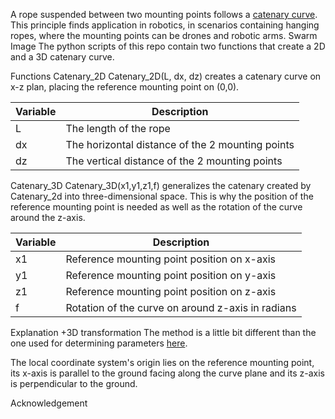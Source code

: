 A rope suspended between two mounting points follows a [catenary curve](https://en.wikipedia.org/wiki/Catenary). This principle finds application in robotics, in scenarios containing hanging ropes, where the mounting points can be drones and robotic arms.
Swarm Image
The python scripts of this repo contain two functions that create a 2D and a 3D catenary curve.

Functions
Catenary_2D
Catenary_2D(L, dx, dz) creates a catenary curve on x-z plan, placing the reference mounting point on (0,0).

| Variable | Description |
| --- | --- |
| L | The length of the rope |
| dx | The horizontal distance of the 2 mounting points |
| dz | The vertical distance of the 2 mounting points |

Catenary_3D
Catenary_3D(x1,y1,z1,f) generalizes the catenary created by Catenary_2d into three-dimensional space. This is why the position of the reference mounting point is needed as well as the rotation of the curve around the z-axis.

| Variable | Description |
| --- | --- |
| x1 | Reference mounting point position on x-axis |
| y1 | Reference mounting point position on y-axis |
| z1 | Reference mounting point position on z-axis |
| f | Rotation of the curve on around z-axis in radians |


Explanation +3D transformation
The method is a little bit different than the one used for determining parameters [here](https://en.wikipedia.org/wiki/Catenary#Determining_parameters).

The local coordinate system's origin lies on the reference mounting point, its x-axis is parallel to the ground facing along the curve plane and its z-axis is perpendicular to the ground.

Acknowledgement
